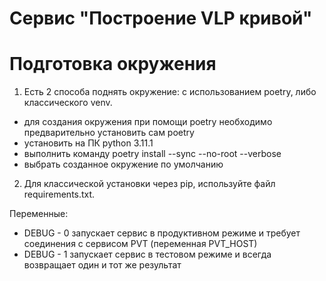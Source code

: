 # Сервис "Построение VLP кривой"

# Подготовка окружения
1. Есть 2 способа поднять окружение: с использованием poetry, либо классического venv.
- для создания окружения при помощи poetry необходимо предварительно установить сам poetry
- установить на ПК python 3.11.1
- выполнить команду poetry install --sync --no-root --verbose
- выбрать созданное окружение по умолчанию
2. Для классической установки через pip, используйте файл requirements.txt.

Переменные:
* DEBUG - 0 запускает сервис в продуктивном режиме и требует соединения с сервисом PVT (переменная PVT_HOST)
* DEBUG - 1 запускает сервис в тестовом режиме и всегда возвращает один и тот же результат

